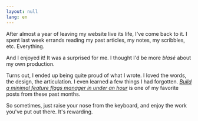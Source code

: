 ```yaml
---
layout: null
lang: en
---
```


After almost a year of leaving my website live its life, I've come back to it. I spent last week errands reading my past articles, my notes, my scribbles, etc. Everything.

And I enjoyed it! It was a surprised for me. I thought I'd be more _blasé_ about my own production.

Turns out, I ended up being quite proud of what I wrote. I loved the words, the design, the articulation. I even learned a few things I had forgotten. _[Build a minimal feature flags manager in under an hour]({{site.baseurl}}/minimal-feature-flags-manager/)_ is one of my favorite posts from these past months.

So sometimes, just raise your nose from the keyboard, and enjoy the work you've put out there. It's rewarding.
